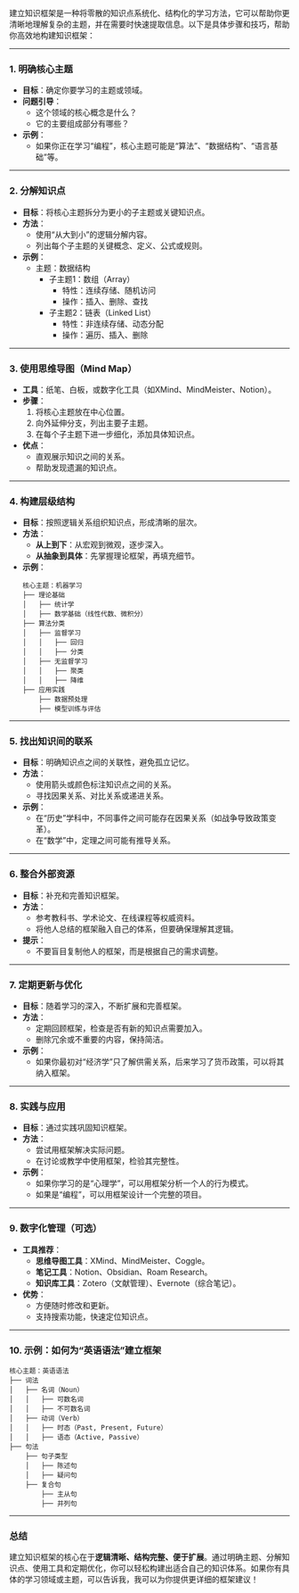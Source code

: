 建立知识框架是一种将零散的知识点系统化、结构化的学习方法，它可以帮助你更清晰地理解复杂的主题，并在需要时快速提取信息。以下是具体步骤和技巧，帮助你高效地构建知识框架：

---

### **1. 明确核心主题**
   - **目标**：确定你要学习的主题或领域。
   - **问题引导**：
     - 这个领域的核心概念是什么？
     - 它的主要组成部分有哪些？
   - **示例**：
     - 如果你正在学习“编程”，核心主题可能是“算法”、“数据结构”、“语言基础”等。

---

### **2. 分解知识点**
   - **目标**：将核心主题拆分为更小的子主题或关键知识点。
   - **方法**：
     - 使用“从大到小”的逻辑分解内容。
     - 列出每个子主题的关键概念、定义、公式或规则。
   - **示例**：
     - 主题：数据结构
       - 子主题1：数组（Array）
         - 特性：连续存储、随机访问
         - 操作：插入、删除、查找
       - 子主题2：链表（Linked List）
         - 特性：非连续存储、动态分配
         - 操作：遍历、插入、删除

---

### **3. 使用思维导图（Mind Map）**
   - **工具**：纸笔、白板，或数字化工具（如XMind、MindMeister、Notion）。
   - **步骤**：
     1. 将核心主题放在中心位置。
     2. 向外延伸分支，列出主要子主题。
     3. 在每个子主题下进一步细化，添加具体知识点。
   - **优点**：
     - 直观展示知识之间的关系。
     - 帮助发现遗漏的知识点。

---

### **4. 构建层级结构**
   - **目标**：按照逻辑关系组织知识点，形成清晰的层次。
   - **方法**：
     - **从上到下**：从宏观到微观，逐步深入。
     - **从抽象到具体**：先掌握理论框架，再填充细节。
   - **示例**：
     ```
     核心主题：机器学习
     ├── 理论基础
     │   ├── 统计学
     │   ├── 数学基础（线性代数、微积分）
     ├── 算法分类
     │   ├── 监督学习
     │   │   ├── 回归
     │   │   ├── 分类
     │   ├── 无监督学习
     │   │   ├── 聚类
     │   │   ├── 降维
     ├── 应用实践
         ├── 数据预处理
         ├── 模型训练与评估
     ```

---

### **5. 找出知识间的联系**
   - **目标**：明确知识点之间的关联性，避免孤立记忆。
   - **方法**：
     - 使用箭头或颜色标注知识点之间的关系。
     - 寻找因果关系、对比关系或递进关系。
   - **示例**：
     - 在“历史”学科中，不同事件之间可能存在因果关系（如战争导致政策变革）。
     - 在“数学”中，定理之间可能有推导关系。

---

### **6. 整合外部资源**
   - **目标**：补充和完善知识框架。
   - **方法**：
     - 参考教科书、学术论文、在线课程等权威资料。
     - 将他人总结的框架融入自己的体系，但要确保理解其逻辑。
   - **提示**：
     - 不要盲目复制他人的框架，而是根据自己的需求调整。

---

### **7. 定期更新与优化**
   - **目标**：随着学习的深入，不断扩展和完善框架。
   - **方法**：
     - 定期回顾框架，检查是否有新的知识点需要加入。
     - 删除冗余或不重要的内容，保持简洁。
   - **示例**：
     - 如果你最初对“经济学”只了解供需关系，后来学习了货币政策，可以将其纳入框架。

---

### **8. 实践与应用**
   - **目标**：通过实践巩固知识框架。
   - **方法**：
     - 尝试用框架解决实际问题。
     - 在讨论或教学中使用框架，检验其完整性。
   - **示例**：
     - 如果你学习的是“心理学”，可以用框架分析一个人的行为模式。
     - 如果是“编程”，可以用框架设计一个完整的项目。

---

### **9. 数字化管理（可选）**
   - **工具推荐**：
     - **思维导图工具**：XMind、MindMeister、Coggle。
     - **笔记工具**：Notion、Obsidian、Roam Research。
     - **知识库工具**：Zotero（文献管理）、Evernote（综合笔记）。
   - **优势**：
     - 方便随时修改和更新。
     - 支持搜索功能，快速定位知识点。

---

### **10. 示例：如何为“英语语法”建立框架**
   ```
   核心主题：英语语法
   ├── 词法
   │   ├── 名词（Noun）
   │   │   ├── 可数名词
   │   │   ├── 不可数名词
   │   ├── 动词（Verb）
   │   │   ├── 时态（Past, Present, Future）
   │   │   ├── 语态（Active, Passive）
   ├── 句法
       ├── 句子类型
       │   ├── 陈述句
       │   ├── 疑问句
       ├── 复合句
           ├── 主从句
           ├── 并列句
   ```

---

### **总结**
建立知识框架的核心在于**逻辑清晰、结构完整、便于扩展**。通过明确主题、分解知识点、使用工具和定期优化，你可以轻松构建出适合自己的知识体系。如果你有具体的学习领域或主题，可以告诉我，我可以为你提供更详细的框架建议！
